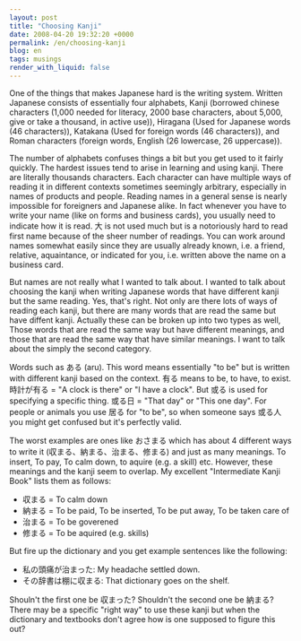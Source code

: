 ```yaml
---
layout: post
title: "Choosing Kanji"
date: 2008-04-20 19:32:20 +0000
permalink: /en/choosing-kanji
blog: en
tags: musings
render_with_liquid: false
---
```


One of the things that makes Japanese hard is the writing system. Written
Japanese consists of essentially four alphabets, Kanji (borrowed chinese
characters (1,000 needed for literacy, 2000 base characters, about 5,000, give
or take a thousand, in active use)), Hiragana (Used for Japanese words (46
characters)), Katakana (Used for foreign words (46 characters)), and Roman
characters (foreign words, English (26 lowercase, 26 uppercase)).

The number of alphabets confuses things a bit but you get used to it fairly
quickly. The hardest issues tend to arise in learning and using kanji. There
are literally thousands characters. Each character can have multiple ways of
reading it in different contexts sometimes seemingly arbitrary, especially in
names of products and people. Reading names in a general sense is nearly
impossible for foreigners and Japanese alike. In fact whenever you have to
write your name (like on forms and business cards), you usually need to
indicate how it is read. 大 is not used much but is a notoriously hard to read
first name because of the sheer number of readings. You can work around names
somewhat easily since they are usually already known, i.e. a friend, relative,
aquaintance, or indicated for you, i.e. written above the name on a business
card.

But names are not really what I wanted to talk about. I wanted to talk about
choosing the kanji when writing Japanese words that have different kanji but
the same reading. Yes, that's right. Not only are there lots of ways of reading
each kanji, but there are many words that are read the same but have diffent
kanji. Actually these can be broken up into two types as well, Those words that
are read the same way but have different meanings, and those that are read the
same way that have similar meanings. I want to talk about the simply the second
category.

Words such as ある (aru). This word means essentially "to be" but is written
with different kanji based on the context. 有る means to be, to have, to exist.
時計が有る = "A clock is there" or "I have a clock". But 或る is used for
specifying a specific thing. 或る日 = "That day" or "This one day". For people
or animals you use 居る for "to be", so when someone says 或る人 you might get
confused but it's perfectly valid.

The worst examples are ones like おさまる which has about 4 different ways to
write it (収まる、納まる、治まる、修まる) and just as many meanings. To insert,
To pay, To calm down, to aquire (e.g. a skill) etc. However, these meanings and
the kanji seem to overlap. My excellent "Intermediate Kanji Book" lists them as
follows:

- 収まる = To calm down
- 納まる = To be paid, To be inserted, To be put away, To be taken care of
- 治まる = To be goverened
- 修まる = To be aquired (e.g. skills)

But fire up the dictionary and you get example sentences like the following:

- 私の頭痛が治まった: My headache settled down. 
- その辞書は棚に収まる: That dictionary goes on the shelf.

Shouln't the first one be 収まった? Shouldn't the second one be 納まる? There
may be a specific "right way" to use these kanji but when the dictionary and
textbooks don't agree how is one supposed to figure this out?
